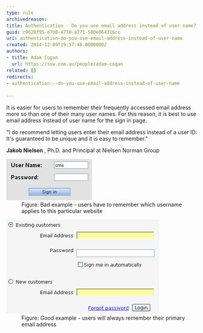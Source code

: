 ```yaml
---
type: rule
archivedreason: 
title: Authentication - Do you use email address instead of user name?
guid: c9628f95-e708-4778-a771-580e864316cc
uri: authentication-do-you-use-email-address-instead-of-user-name
created: 2014-12-09T19:57:46.0000000Z
authors:
- title: Adam Cogan
  url: https://ssw.com.au/people/adam-cogan
related: []
redirects:
- authentication---do-you-use-email-address-instead-of-user-name

---
```


It is easier for users to remember their frequently accessed email address more                     so than one of their many user names. For this reason, it is best to use email address                     instead of user name for the sign in page.

<!--endintro-->

"I do recommend letting users enter their email address instead of a user ID: It's guaranteed to be unique and it is easy to remember."

**Jakob Nielsen** ,  Ph.D. and Principal at Nielsen Norman Group
<dl class="badImage"><dt> 
      <img src="bad-username.jpg" alt="">
   </dt><dd> Figure: Bad example - users have to remember which username applies to this particular website</dd></dl><dl class="goodImage"><dt> 
      <img src="good-email.jpg" alt="">
   </dt><dd> Figure: Good example - users will always remember their primary email address</dd></dl>
